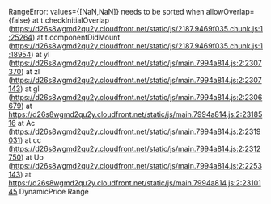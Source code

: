 RangeError: values={[NaN,NaN]} needs to be sorted when allowOverlap={false}
at t.checkInitialOverlap (https://d26s8wgmd2qu2y.cloudfront.net/static/js/2187.9469f035.chunk.js:1:25264)
at t.componentDidMount (https://d26s8wgmd2qu2y.cloudfront.net/static/js/2187.9469f035.chunk.js:1:18954)
at yl (https://d26s8wgmd2qu2y.cloudfront.net/static/js/main.7994a814.js:2:2307370)
at zl (https://d26s8wgmd2qu2y.cloudfront.net/static/js/main.7994a814.js:2:2307143)
at gl (https://d26s8wgmd2qu2y.cloudfront.net/static/js/main.7994a814.js:2:2306679)
at https://d26s8wgmd2qu2y.cloudfront.net/static/js/main.7994a814.js:2:2318516
at Ac (https://d26s8wgmd2qu2y.cloudfront.net/static/js/main.7994a814.js:2:2319031)
at cc (https://d26s8wgmd2qu2y.cloudfront.net/static/js/main.7994a814.js:2:2312750)
at Uo (https://d26s8wgmd2qu2y.cloudfront.net/static/js/main.7994a814.js:2:2253143)
at https://d26s8wgmd2qu2y.cloudfront.net/static/js/main.7994a814.js:2:2310145
DynamicPrice Range